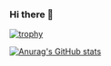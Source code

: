 ### Hi there 👋
[![trophy](https://github-profile-trophy.vercel.app/?username=miamib34ch)](https://github.com/miamib34ch/github-profile-trophy)

[![Anurag's GitHub stats](https://github-readme-stats.vercel.app/api?username=miamib34ch)](https://github.com/miamib34ch/github-readme-stats)
<!--
**miamib34ch/miamib34ch** is a ✨ _special_ ✨ repository because its `README.md` (this file) appears on your GitHub profile.

Here are some ideas to get you started:

- 🔭 I’m currently working on ...
- 🌱 I’m currently learning ...
- 👯 I’m looking to collaborate on ...
- 🤔 I’m looking for help with ...
- 💬 Ask me about ...
- 📫 How to reach me: ...
- 😄 Pronouns: ...
- ⚡ Fun fact: ...
-->
